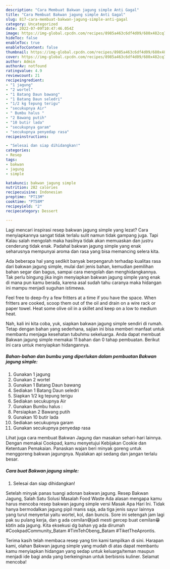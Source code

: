 ```yaml
---
description: "Cara Membuat Bakwan jagung simple Anti Gagal"
title: "Cara Membuat Bakwan jagung simple Anti Gagal"
slug: 817-cara-membuat-bakwan-jagung-simple-anti-gagal
category: Uncategorized
date: 2022-07-09T10:47:46.054Z
image: https://img-global.cpcdn.com/recipes/8985a463c6df4d09/680x482cq70/bakwan-jagung-simple-foto-resep-utama.jpg
hideToc: false
enableToc: true
enableTocContent: false
thumbnail: https://img-global.cpcdn.com/recipes/8985a463c6df4d09/680x482cq70/bakwan-jagung-simple-foto-resep-utama.jpg
cover: https://img-global.cpcdn.com/recipes/8985a463c6df4d09/680x482cq70/bakwan-jagung-simple-foto-resep-utama.jpg
author: Admin
authorAv: notfound
ratingvalue: 4.9
reviewcount: 21
recipeingredient:
- "1 jagung"
- "2 wortel"
- "1 Batang Daun bawang"
- "1 Batang Daun seledri"
- "1/2 kg tepung terigu"
- "secukupnya Air"
- " Bumbu halus "
- "2 Bawang putih"
- "10 butir lada"
- "secukupnya garam"
- "secukupnya penyedap rasa"
recipeinstructions:

- "Selesai dan siap dihidangkan!"
categories:
- Resep
tags:
- bakwan
- jagung
- simple

katakunci: bakwan jagung simple 
nutrition: 282 calories
recipecuisine: Indonesian
preptime: "PT13M"
cooktime: "PT58M"
recipeyield: "2"
recipecategory: Dessert

---
```



Lagi mencari inspirasi resep bakwan jagung simple yang lezat? Cara menyiapkannya sangat tidak terlalu sulit namun tidak gampang juga. Tapi Kalau salah mengolah maka hasilnya tidak akan memuaskan dan justru cenderung tidak enak. Padahal bakwan jagung simple yang enak seharusnya mempunyai aroma dan rasa yang bisa memancing selera kita.


Ada beberapa hal yang sedikit banyak berpengaruh terhadap kualitas rasa dari bakwan jagung simple, mulai dari jenis bahan, kemudian pemilihan bahan segar dan bagus, sampai cara mengolah dan menghidangkannya. Tak perlu bingung jika ingin menyiapkan bakwan jagung simple yang enak di mana pun kamu berada, karena asal sudah tahu caranya maka hidangan ini mampu menjadi suguhan istimewa.

Feel free to deep-fry a few fritters at a time if you have the space. When fritters are cooked, scoop them out of the oil and drain on a wire rack or paper towel. Heat some olive oil in a skillet and keep on a low to medium heat.


Nah, kali ini kita coba, yuk, siapkan bakwan jagung simple sendiri di rumah. Tetap dengan bahan yang sederhana, sajian ini bisa memberi manfaat untuk membantu menjaga kesehatan tubuhmu sekeluarga. Anda dapat membuat Bakwan jagung simple memakai 11 bahan dan 0 tahap pembuatan. Berikut ini cara untuk menyiapkan hidangannya.

<!--inarticleads1-->

##### Bahan-bahan dan bumbu yang diperlukan dalam pembuatan Bakwan jagung simple:

1. Gunakan 1 jagung
1. Gunakan 2 wortel
1. Gunakan 1 Batang Daun bawang
1. Sediakan 1 Batang Daun seledri
1. Siapkan 1/2 kg tepung terigu
1. Sediakan secukupnya Air
1. Gunakan  Bumbu halus :
1. Persiapkan 2 Bawang putih
1. Gunakan 10 butir lada
1. Sediakan secukupnya garam
1. Gunakan secukupnya penyedap rasa


Lihat juga cara membuat Bakwan Jagung dan masakan sehari-hari lainnya. Dengan memakai Cookpad, kamu menyetujui Kebijakan Cookie dan Ketentuan Pemakaian. Panaskan wajan beri minyak goreng untuk menggoreng bakwan jagungnya. Nyalakan api sedang dan jangan terlalu besar. 

<!--inarticleads2-->

##### Cara buat Bakwan jagung simple:


1. Selesai dan siap dihidangkan!

Setelah minyak panas tuangi adonan bakwan jagung. Resep Bakwan Jagung, Salah Satu Solusi Masalah Food Waste Ada alasan mengapa kamu harus mencoba resep bakwan jagung simple versi Masak Apa Hari Ini. Tidak hanya bermodalkan jagung pipil manis saja, ada tiga jenis sayur lainnya yang turut menyertai yaitu wortel, kol, dan buncis. Sore ini setengah jam lagi pak su pulang kerja, dan g ada cemilan😅jadi mesti gercep buat cemilan😁 kbtln ada jagung. Kita eksekusi dg bahan yg ada dirumah #CookpadCommunity_Batam #TimTehObeng_Batam #TiketTheAprontis. 

Terima kasih telah membaca resep yang tim kami tampilkan di sini. Harapan kami, olahan Bakwan jagung simple yang mudah di atas dapat membantu kamu menyiapkan hidangan yang sedap untuk keluarga/teman maupun menjadi ide bagi anda yang berkeinginan untuk berbisnis kuliner. Selamat mencoba!
